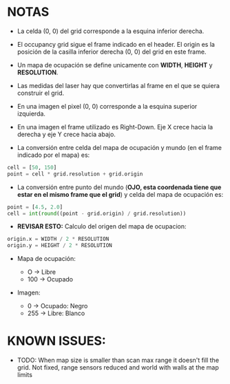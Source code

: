 # NOTAS

- La celda (0, 0) del grid corresponde a la esquina inferior derecha.
- El occupancy grid sigue el frame indicado en el header. El origin es la posición de la casilla inferior derecha (0, 0) del grid en este frame.
- Un mapa de ocupación se define unicamente con **WIDTH**, **HEIGHT** y **RESOLUTION**.

- Las medidas del laser hay que convertirlas al frame en el que se quiera construir el grid.

- En una imagen el pixel (0, 0) corresponde a la esquina superior izquierda.
- En una imagen el frame utilizado es Right-Down. Eje X crece hacia la derecha y eje Y crece hacia abajo.

- La conversión entre celda del mapa de ocupación y mundo (en el frame indicado por el mapa) es:

```python
cell = [50, 150]
point = cell * grid.resolution + grid.origin
```

- La conversión entre punto del mundo (**OJO, esta coordenada tiene que estar en el mismo frame que el grid**) y celda del mapa de ocupación es:

```python
point = [4.5, 2.0]
cell = int(round((point - grid.origin) / grid.resolution))
```

<!-- - De esta forma, usando la posicion del drone como frame (*base_link*) para obtener un mapa dinamico: -->
- **REVISAR ESTO:** Calculo del origen del mapa de ocupacion:
```python
origin.x = WIDTH / 2 * RESOLUTION
origin.y = HEIGHT / 2 * RESOLUTION
```

- Mapa de ocupación:
    - O -> Libre
    - 100 -> Ocupado

- Imagen:
    - 0 -> Ocupado: Negro
    - 255 -> Libre: Blanco

# KNOWN ISSUES:
- TODO: When map size is smaller than scan max range it doesn't fill the grid. Not fixed, range sensors reduced and world with walls at the map limits